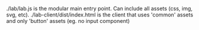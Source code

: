 ./lab/lab.js is the modular main entry point. Can include all assets (css, img, svg, etc).
./lab-client/dist/index.html is the client that uses 'common' assets and only 'button' assets (eg. no input component)
